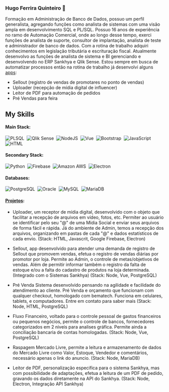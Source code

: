 ### Hugo Ferrira Quinteiro 👋
Formação em Administração de Banco de Dados, possuo um perfil generalista, agregando funções como analista de sistemas com uma visão ampla em desenvolvimento SQL e PL/SQL.
Possuo 16 anos de experiência no ramo de Automação Comercial, onde ao longo desse tempo, exerci funções de analista de suporte, consultor de implantação, analista de teste e administrador de banco de dados. Com a rotina de trabalho adquiri conhecimentos em legislação tributária e escrituração fiscal.
Atualmente desenvolvo as funções de analista de sistema e BI gerenciando e desenvolvendo no ERP Sankhya e Qlik Sense.
Estou sempre em busca de automatizar processos então na rotina de trabalho já desenvolvi alguns [apps](#projetos):
 - Sellout (registro de vendas de promotares no ponto de vendas) 
 - Uploader (recepção de mídia digital de influencer)
 - Leitor de PDF para automação de pedidos
 - Pré Vendas para feira

## My Skills

#### Main Stack:
![PLSQL](https://img.shields.io/badge/PLSQL-F80000?style=for-the-badge&logo=oracle&logoColor=black)&nbsp;
![Qlik Sense](https://img.shields.io/badge/Qlik_Sense-009845?style=for-the-badge&logo=qlik&logoColor=white)&nbsp;
![NodeJS](https://img.shields.io/badge/Node%20js-339933?style=for-the-badge&logo=nodedotjs&logoColor=white)&nbsp;
![Vue](https://img.shields.io/badge/Vue%20js-35495E?style=for-the-badge&logo=vuedotjs&logoColor=4FC08D)&nbsp;
![Bootstrap](https://img.shields.io/badge/Bootstrap-563D7C?style=for-the-badge&logo=bootstrap&logoColor=white)&nbsp;
![JavaScript](https://img.shields.io/badge/JavaScript-F7DF1E?style=for-the-badge&logo=javascript&logoColor=black)&nbsp;
![HTML](https://img.shields.io/badge/HTML5-E34F26?style=for-the-badge&logo=html5&logoColor=white)&nbsp;

#### Secondary Stack:
![Python](https://img.shields.io/badge/Python-14354C?style=for-the-badge&logo=python&logoColor=white)&nbsp;
![Firebase](https://img.shields.io/badge/firebase-ffca28?style=for-the-badge&logo=firebase&logoColor=black)&nbsp;
![Amazon AWS](https://img.shields.io/badge/Amazon_AWS-FF9900?style=for-the-badge&logo=amazonaws&logoColor=white)&nbsp;
![Electron](https://img.shields.io/badge/Electron-2B2E3A?style=for-the-badge&logo=electron&logoColor=9FEAF9)&nbsp;

#### Databases:
![PostgreSQL](https://img.shields.io/badge/PostgreSQL-316192?style=for-the-badge&logo=postgresql&logoColor=white)&nbsp;
![Oracle](https://img.shields.io/badge/Oracle-F80000?style=for-the-badge&logo=Oracle&logoColor=white)&nbsp;
![MySQL](https://img.shields.io/badge/MySQL-005C84?style=for-the-badge&logo=mysql&logoColor=white)&nbsp;
![MariaDB](https://img.shields.io/badge/MariaDB-003545?style=for-the-badge&logo=mariadb&logoColor=white)&nbsp;


#### [Projetos](#projetos):

- Uploader, um receptor de mídia digital, desenvolvido com o objeto que facilitar a recepção de arquivos em vídeo, fotos, etc. Permiter ao usuário se identificar pelo seu "@" de uma Mídia Social e enviar seus arquivos de forma fácil e rápida. Já do ambiente de Admin, temos a recepção dos arquivos, organizando em pastas de cada "@" e dados estatísticos de cada envio.
(Stack: HTML, Javascrit, Google Firebase, Electron)

- Sellout, app desenvolvido para atender uma demanda de registro de Sellout que promovem vendas, efetua o registro de vendas diárias por promotor por loja. Permite ao Admin, o controle de metas/objetivos de vendas. 
Além de permitir informar também o registro da falta de estoque e/ou a falta do cadastro de produtos na loja determinada. (Integrado com o Sistemas Sankhya)
(Stack: Node, Vue, PostgreSQL)

- Pré Venda
Sistema desenvolvido pensando na agilidade e facilidade do atendimento ao cliente. Pré Venda e orçamento que funcionam com qualquer checkout, homologado com bematech. Funciona em celulares, tablets, e computadores. Entre em contato para saber mais
(Stack: Node, HTML, PostgreSQL)

- Fluxo Financeiro, voltado para o controle pessoal de gastos financeiros ou pequenos negócios, permite o controle de bancos, fornecedores categorizados em 2 niveis para analises gráfica.
Permite ainda a conciliação bancaria de contas homologadas.
(Stack: Node, Vue, PostgreSQL)

- Raspagem Mercado Livre, permite a leitura e armazenamento de dados do Mercado Livre como Valor, Estoque, Vendedor e comentários, necessário apenas o link do anuncio.
(Stack: Node, MariaDB)

- Leitor de PDF, personalização especifica para o sistema Sankhya, mas com possibilidade de adaptações, efetua a leitura de um PDF de pedido, gravando os dados diretamente na API do Sankhya.
(Stack: Node, Electron, Integração API Sankhya)

<!--
**hugoquinteiro/hugoquinteiro** is a ✨ _special_ ✨ repository because its `README.md` (this file) appears on your GitHub profile.



Here are some ideas to get you started:

- 🔭 I’m currently working on ...
- 🌱 I’m currently learning ...
- 👯 I’m looking to collaborate on ...
- 🤔 I’m looking for help with ...
- 💬 Ask me about ...
- 📫 How to reach me: ...
- 😄 Pronouns: ...
- ⚡ Fun fact: ...
-->
